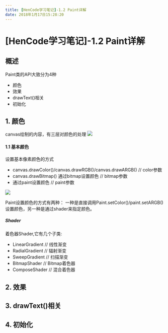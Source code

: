 ```yaml
---
title: [HenCode学习笔记]-1.2 Paint详解
date: 2018年1月17日15:28:20
---
```

# [HenCode学习笔记]-1.2 Paint详解

## 概述
Paint类的API大致分为4种

* 颜色
* 效果
* drawText()相关
* 初始化

## 1. 颜色
canvas绘制的内容，有三层对颜色的处理
![](https://ws3.sinaimg.cn/large/52eb2279ly1fig6dcywn2j20j909yabu.jpg)
#### 1.1 基本颜色
设置基本像素颜色的方式

* canvas.drawColor()/canvas.drawRGB()/canvas.drawARGB() // color参数
* canvas.drawBitmap() 通过bitmap设置颜色 // bitmap参数
* 通过paint设置颜色 // paint参数

![](https://ws3.sinaimg.cn/large/52eb2279ly1fig6gxcusnj20iw04xmzr.jpg)

Paint设置颜色的方式有两种：
一种是直接调用Paint.setColor()/paint.setARGB()设置颜色，另一种是通过shader来指定颜色。

##### Shader
着色器Shader,它有几个子类:

* LinearGradient // 线性渐变
* RadialGradient // 辐射渐变
* SweepGradient // 扫描渐变
* BitmapShader // Bitmap着色器
* ComposeShader // 混合着色器

## 2. 效果

## 3. drawText()相关

## 4. 初始化
